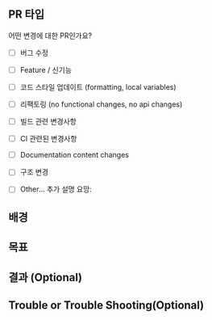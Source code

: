 ## PR 타입
어떤 변경에 대한 PR인가요?

<!-- 아래 체크리스트 중 해당 되는 부분에 체크해주세요 "x". -->

- [ ] 버그 수정
- [ ] Feature / 신기능
- [ ] 코드 스타일 업데이트 (formatting, local variables)
- [ ] 리팩토링 (no functional changes, no api changes)
- [ ] 빌드 관련 변경사항
- [ ] CI 관련된 변경사항
- [ ] Documentation content changes
- [ ] 구조 변경
- [ ] Other... 추가 설명 요망:


## 배경

<!-- 해당 PR에서 개발한 내용에 대해 알아야 하는 배경지식을 작성해주세요. -->

## 목표

<!-- 해당 PR에서 개발/수정 한 기능의 목표를 작성해주세요. -->

## 결과 (Optional)

<!-- 개발한 내용의 결과를 설명해주세요. !-->

<!-- 
gif, 사진을 위한 Table

| | | |
|--|--|--|
|<img src="" width="250">|<img src="" width="250">|<img src="" width="250">|
-->

## Trouble or Trouble Shooting(Optional)

<!-- 해당 PR에서 발생한 문제를 해결한 내용을 작성해주세요.  !-->
